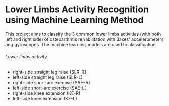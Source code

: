 # Lower Limbs Activity Recognition using Machine Learning Method

This project aims to classify the 3 common lower limbs activities (with both left and right side) of osteoarthritis rehabilitation with 3axes' accelerometers ang gyroscopes. The machine learning models are used to classification.

###### Lower limbs activity
  * right-side straight leg raise (SLR-R)
  * left-side straight leg raise (SLR-L)
  * right-side short-arc exercise (SAE-R)
  * left-side short-arc exercise (SAE-L)
  * right-side knee extension (KE-R)
  * left-side knee extension (KE-L)


